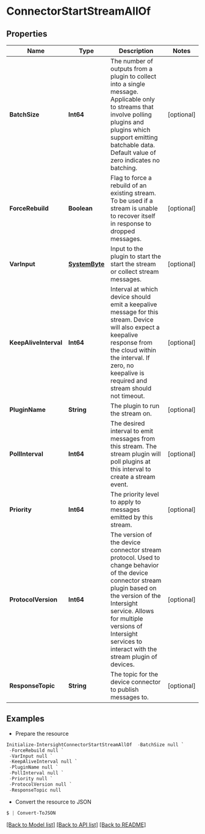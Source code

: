# ConnectorStartStreamAllOf
## Properties

Name | Type | Description | Notes
------------ | ------------- | ------------- | -------------
**BatchSize** | **Int64** | The number of outputs from a plugin to collect into a single message. Applicable only to streams that involve polling plugins and plugins which support emitting batchable data. Default value of zero indicates no batching. | [optional] 
**ForceRebuild** | **Boolean** | Flag to force a rebuild of an existing stream. To be used if a stream is unable to recover itself in response to dropped messages. | [optional] 
**VarInput** | [**SystemByte**](SystemByte.md) | Input to the plugin to start the start the stream or collect stream messages. | [optional] 
**KeepAliveInterval** | **Int64** | Interval at which device should emit a keepalive message for this stream. Device will also expect a keepalive response from the cloud within the interval. If zero, no keepalive is required and stream should not timeout. | [optional] 
**PluginName** | **String** | The plugin to run the stream on. | [optional] 
**PollInterval** | **Int64** | The desired interval to emit messages from this stream. The stream plugin will poll plugins at this interval to create a stream event. | [optional] 
**Priority** | **Int64** | The priority level to apply to messages emitted by this stream. | [optional] 
**ProtocolVersion** | **Int64** | The version of the device connector stream protocol. Used to change behavior of the device connector stream plugin based on the version of the Intersight service. Allows for multiple versions of Intersight services to interact with the stream plugin of devices. | [optional] 
**ResponseTopic** | **String** | The topic for the device connector to publish messages to. | [optional] 

## Examples

- Prepare the resource
```powershell
Initialize-IntersightConnectorStartStreamAllOf  -BatchSize null `
 -ForceRebuild null `
 -VarInput null `
 -KeepAliveInterval null `
 -PluginName null `
 -PollInterval null `
 -Priority null `
 -ProtocolVersion null `
 -ResponseTopic null
```

- Convert the resource to JSON
```powershell
$ | Convert-ToJSON
```

[[Back to Model list]](../README.md#documentation-for-models) [[Back to API list]](../README.md#documentation-for-api-endpoints) [[Back to README]](../README.md)

